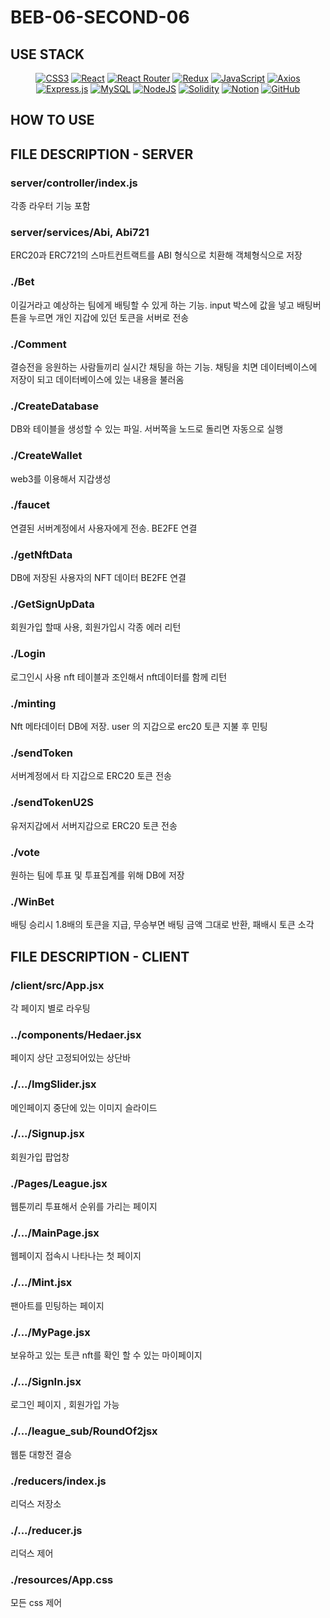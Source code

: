 # BEB-06-SECOND-06

## USE STACK
<div align="center">

  <a href="CSS3">![CSS3](https://img.shields.io/badge/css3-%231572B6.svg?style=for-the-badge&logo=css3&logoColor=white)</a>
  <a href="React">![React](https://img.shields.io/badge/react-%2320232a.svg?style=for-the-badge&logo=react&logoColor=%2361DAFB)</a>
  <a href="React Router">![React Router](https://img.shields.io/badge/React_Router-CA4245?style=for-the-badge&logo=react-router&logoColor=white)</a>
  <a href="Redux">![Redux](https://img.shields.io/badge/redux-%23593d88.svg?style=for-the-badge&logo=redux&logoColor=white)</a>
  <a href="JavaScript">![JavaScript](https://img.shields.io/badge/javascript-%23323330.svg?style=for-the-badge&logo=javascript&logoColor=%23F7DF1E)</a>
  <a href="Axios">![Axios](https://img.shields.io/badge/Axios-5A29E4.svg?style=for-the-badge&logo=Axios&logoColor=white)</a>
  <a href="Express.js">![Express.js](https://img.shields.io/badge/express.js-%23404d59.svg?style=for-the-badge&logo=express&logoColor=%2361DAFB)</a>
  <a href="MySQL">![MySQL](https://img.shields.io/badge/mysql-%2300f.svg?style=for-the-badge&logo=mysql&logoColor=white)</a>
  <a href="NodeJS">![NodeJS](https://img.shields.io/badge/node.js-6DA55F?style=for-the-badge&logo=node.js&logoColor=white)</a>
  <a href="Solidity">![Solidity](https://img.shields.io/badge/Solidity-%23363636.svg?style=for-the-badge&logo=solidity&logoColor=white)</a>
  <a href="Notion">![Notion](https://img.shields.io/badge/Notion-%23000000.svg?style=for-the-badge&logo=notion&logoColor=white)</a>
  <a href="GitHub">![GitHub](https://img.shields.io/badge/github-%23121011.svg?style=for-the-badge&logo=github&logoColor=white)</a>

</div>

## HOW TO USE

## FILE DESCRIPTION - SERVER

### server/controller/index.js
각종 라우터 기능 포함

### server/services/Abi, Abi721
ERC20과 ERC721의 스마트컨트랙트를 ABI 형식으로 치환해 객체형식으로 저장

### ./Bet
이길거라고 예상하는 팀에게 배팅할 수 있게 하는 기능. input 박스에 값을 넣고 배팅버튼을 누르면 개인 지갑에 있던 토큰을 서버로 전송

### ./Comment 
결승전을 응원하는 사람들끼리 실시간 채팅을 하는 기능. 채팅을 치면 데이터베이스에 저장이 되고 데이터베이스에 있는 내용을 불러옴

### ./CreateDatabase
DB와 테이블을 생성할 수 있는 파일. 서버쪽을 노드로 돌리면 자동으로 실행

### ./CreateWallet
web3를 이용해서 지갑생성

### ./faucet
연결된 서버계정에서 사용자에게 전송. BE2FE 연결

### ./getNftData
DB에 저장된 사용자의 NFT 데이터 BE2FE 연결

### ./GetSignUpData 
회원가입 할때 사용, 회원가입시 각종 에러 리턴

### ./Login
로그인시 사용 nft 테이블과 조인해서 nft데이터를 함께 리턴 

### ./minting
Nft 메타데이터 DB에 저장. user 의 지갑으로 erc20 토큰 지불 후 민팅

### ./sendToken
서버계정에서 타 지갑으로 ERC20 토큰 전송

### ./sendTokenU2S
유저지갑에서 서버지갑으로 ERC20 토큰 전송

### ./vote
원하는 팀에 투표 및 투표집계를 위해 DB에 저장

### ./WinBet
배팅 승리시 1.8배의 토큰을 지급, 무승부면 배팅 금액 그대로 반환, 패배시 토큰 소각 

## FILE DESCRIPTION - CLIENT

### /client/src/App.jsx
각 페이지 별로 라우팅

### ../components/Hedaer.jsx
페이지 상단 고정되어있는 상단바

### ./.../ImgSlider.jsx
메인페이지 중단에 있는 이미지 슬라이드

### ./.../Signup.jsx
회원가입 팝업창

### ./Pages/League.jsx
웹툰끼리 투표해서 순위를 가리는 페이지 

### ./.../MainPage.jsx
웹페이지 접속시 나타나는 첫 페이지 

### ./.../Mint.jsx
팬아트를 민팅하는 페이지 

### ./.../MyPage.jsx
보유하고 있는 토큰 nft를 확인 할 수 있는 마이페이지

### ./.../SignIn.jsx
로그인 페이지 , 회원가입 가능 

### ./.../league_sub/RoundOf2jsx
웹툰 대항전 결승

### ./reducers/index.js
리덕스 저장소

### ./.../reducer.js
리덕스 제어 

### ./resources/App.css
모든 css 제어 



